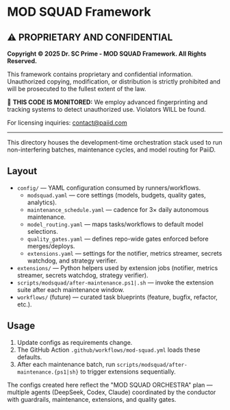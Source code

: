 # MOD SQUAD Framework

## ⚠️ PROPRIETARY AND CONFIDENTIAL

**Copyright © 2025 Dr. SC Prime - MOD SQUAD Framework. All Rights Reserved.**

This framework contains proprietary and confidential information. Unauthorized copying, modification, or distribution is strictly prohibited and will be prosecuted to the fullest extent of the law.

🚨 **THIS CODE IS MONITORED:** We employ advanced fingerprinting and tracking systems to detect unauthorized use. Violators WILL be found.

For licensing inquiries: contact@paiid.com

---

This directory houses the development-time orchestration stack used to run non-interfering batches, maintenance cycles, and model routing for PaiiD.

## Layout

- `config/` — YAML configuration consumed by runners/workflows.
  - `modsquad.yaml` — core settings (models, budgets, quality gates, analytics).
  - `maintenance_schedule.yaml` — cadence for 3× daily autonomous maintenance.
  - `model_routing.yaml` — maps tasks/workflows to default model selections.
  - `quality_gates.yaml` — defines repo-wide gates enforced before merges/deploys.
  - `extensions.yaml` — settings for the notifier, metrics streamer, secrets watchdog, and strategy verifier.
- `extensions/` — Python helpers used by extension jobs (notifier, metrics streamer, secrets watchdog, strategy verifier).
- `scripts/modsquad/after-maintenance.ps1|.sh` — invoke the extension suite after each maintenance window.
- `workflows/` (future) — curated task blueprints (feature, bugfix, refactor, etc.).

## Usage

1. Update configs as requirements change.
2. The GitHub Action `.github/workflows/mod-squad.yml` loads these defaults.
3. After each maintenance batch, run `scripts/modsquad/after-maintenance.{ps1|sh}` to trigger extensions sequentially.

The configs created here reflect the "MOD SQUAD ORCHESTRA" plan — multiple agents (DeepSeek, Codex, Claude) coordinated by the conductor with guardrails, maintenance, extensions, and quality gates.
